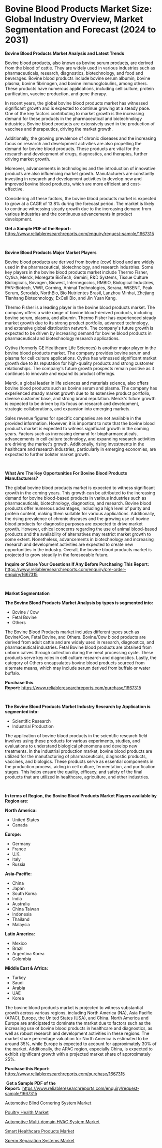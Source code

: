 <p><h1>Bovine Blood Products Market Size: Global Industry Overview, Market Segmentation and Forecast (2024 to 2031)</h1></p><p><strong>Bovine Blood Products Market Analysis and Latest Trends</strong></p>
<p><p>Bovine blood products, also known as bovine serum products, are derived from the blood of cattle. They are widely used in various industries such as pharmaceuticals, research, diagnostics, biotechnology, and food and beverages. Bovine blood products include bovine serum albumin, bovine plasma, bovine fibrinogen, and bovine immunoglobulins, among others. These products have numerous applications, including cell culture, protein purification, vaccine production, and gene therapy.</p><p>In recent years, the global bovine blood products market has witnessed significant growth and is expected to continue growing at a steady pace. One of the key factors contributing to market growth is the increasing demand for these products in the pharmaceutical and biotechnology industries. Bovine blood products are extensively used in the production of vaccines and therapeutics, driving the market growth.</p><p>Additionally, the growing prevalence of chronic diseases and the increasing focus on research and development activities are also propelling the demand for bovine blood products. These products are vital for the research and development of drugs, diagnostics, and therapies, further driving market growth.</p><p>Moreover, advancements in technologies and the introduction of innovative products are also influencing market growth. Manufacturers are constantly investing in research and development activities to develop new and improved bovine blood products, which are more efficient and cost-effective.</p><p>Considering all these factors, the bovine blood products market is expected to grow at a CAGR of 13.8% during the forecast period. The market is likely to continue witnessing steady growth due to the increasing demand from various industries and the continuous advancements in product development.</p></p>
<p><strong>Get a Sample PDF of the Report:&nbsp;</strong> <a href="https://www.reliableresearchreports.com/enquiry/request-sample/1667315">https://www.reliableresearchreports.com/enquiry/request-sample/1667315</a></p>
<p>&nbsp;</p>
<p><strong>Bovine Blood Products Major Market Players</strong></p>
<p><p>Bovine blood products are derived from bovine (cow) blood and are widely used in the pharmaceutical, biotechnology, and research industries. Some key players in the bovine blood products market include Thermo Fisher, Cytiva, Merck, Moregate BioTech, Gemini, R&D Systems, Tissue Culture Biologicals, Bovogen, Biowest, Internegocios, RMBIO, Biological Industries, PAN-Biotech, VWR, Corning, Animal Technologies, Serana, WISENT, Peak Serum, Seroxlab, NorthBio, Bio Nutrientes Brasil, Lanzhou Minhai, Zhejiang Tianhang Biotechnology, ExCell Bio, and Jin Yuan Kang.</p><p>Thermo Fisher is a leading player in the bovine blood products market. The company offers a wide range of bovine blood-derived products, including bovine serum, plasma, and albumin. Thermo Fisher has experienced steady market growth due to its strong product portfolio, advanced technology, and extensive global distribution network. The company's future growth is expected to be driven by increasing demand for bovine blood products in pharmaceutical and biotechnology research applications.</p><p>Cytiva (formerly GE Healthcare Life Sciences) is another major player in the bovine blood products market. The company provides bovine serum and plasma for cell culture applications. Cytiva has witnessed significant market growth due to its reputation for high-quality products and strong customer relationships. The company's future growth prospects remain positive as it continues to innovate and expand its product offerings.</p><p>Merck, a global leader in life sciences and materials science, also offers bovine blood products such as bovine serum and plasma. The company has experienced steady market growth due to its extensive product portfolio, diverse customer base, and strong brand reputation. Merck's future growth is expected to be driven by its focus on research and development, strategic collaborations, and expansion into emerging markets.</p><p>Sales revenue figures for specific companies are not available in the provided information. However, it is important to note that the bovine blood products market is expected to witness significant growth in the coming years. Factors such as increasing demand for biopharmaceuticals, advancements in cell culture technology, and expanding research activities are driving the market's growth. Additionally, rising investments in the healthcare and research industries, particularly in emerging economies, are expected to further bolster market growth.</p></p>
<p>&nbsp;</p>
<p><strong>What Are The Key Opportunities For Bovine Blood Products Manufacturers?</strong></p>
<p><p>The global bovine blood products market is expected to witness significant growth in the coming years. This growth can be attributed to the increasing demand for bovine blood-based products in various industries such as pharmaceuticals, biotechnology, diagnostics, and research. Bovine blood products offer numerous advantages, including a high level of purity and protein content, making them suitable for various applications. Additionally, the rising prevalence of chronic diseases and the growing use of bovine blood products for diagnostic purposes are expected to drive market growth. However, ethical concerns regarding the use of animal blood-based products and the availability of alternatives may restrict market growth to some extent. Nonetheless, advancements in biotechnology and increasing research and development activities are expected to create new opportunities in the industry. Overall, the bovine blood products market is projected to grow steadily in the foreseeable future.</p></p>
<p><strong>Inquire or Share Your Questions If Any Before Purchasing This Report:</strong> <a href="https://www.reliableresearchreports.com/enquiry/pre-order-enquiry/1667315">https://www.reliableresearchreports.com/enquiry/pre-order-enquiry/1667315</a></p>
<p>&nbsp;</p>
<p><strong>Market Segmentation</strong></p>
<p><strong>The Bovine Blood Products Market Analysis by types is segmented into:</strong></p>
<p><ul><li>Bovine / Cow</li><li>Fetal Bovine</li><li>Others</li></ul></p>
<p><p>The Bovine Blood Products market includes different types such as Bovine/Cow, Fetal Bovine, and Others. Bovine/Cow blood products are derived from adult cattle and are widely used in research, diagnostics, and pharmaceutical industries. Fetal Bovine blood products are obtained from unborn calves through collection during the meat processing cycle. These products serve key roles in cell culture research and diagnostics. Lastly, the category of Others encapsulates bovine blood products sourced from alternate means, which may include serum derived from buffalo or water buffalo.</p></p>
<p><strong>Purchase this Report:&nbsp;</strong><a href="https://www.reliableresearchreports.com/purchase/1667315">https://www.reliableresearchreports.com/purchase/1667315</a></p>
<p>&nbsp;</p>
<p><strong>The Bovine Blood Products Market Industry Research by Application is segmented into:</strong></p>
<p><ul><li>Scientific Research</li><li>Industrial Production</li></ul></p>
<p><p>The application of bovine blood products in the scientific research field involves using these products for various experiments, studies, and evaluations to understand biological phenomena and develop new treatments. In the industrial production market, bovine blood products are utilized for the manufacturing of pharmaceuticals, diagnostic products, vaccines, and biologics. These products serve as essential components in the production process, aiding in cell culture, fermentation, and purification stages. This helps ensure the quality, efficacy, and safety of the final products that are utilized in healthcare, agriculture, and other industries.</p></p>
<p>&nbsp;</p>
<p><strong>In terms of Region, the Bovine Blood Products Market Players available by Region are:</strong></p>
<p>
    <p> <strong> North America: </strong>
        <ul>
            <li>United States</li>
            <li>Canada</li>
        </ul>
        </p> 
    <p> <strong> Europe: </strong>
        <ul>
            <li>Germany</li>
            <li>France</li>
            <li>U.K.</li>
            <li>Italy</li>
            <li>Russia</li>
        </ul>
        </p> 
    <p> <strong> Asia-Pacific: </strong>
        <ul>
            <li>China</li>
            <li>Japan</li>
            <li>South Korea</li>
            <li>India</li>
            <li>Australia</li>
            <li>China Taiwan</li>
            <li>Indonesia</li>
            <li>Thailand</li>
            <li>Malaysia</li>
        </ul>
        </p> 
    <p> <strong> Latin America: </strong>
        <ul>
            <li>Mexico</li>
            <li>Brazil</li>
            <li>Argentina Korea</li>
            <li>Colombia</li>
        </ul>
        </p> 
    <p> <strong> Middle East & Africa: </strong>
        <ul>
            <li>Turkey</li>
            <li>Saudi</li>
            <li>Arabia</li>
            <li>UAE</li>
            <li>Korea</li>
        </ul>
    </p>
    </p>
<p><p>The bovine blood products market is projected to witness substantial growth across various regions, including North America (NA), Asia Pacific (APAC), Europe, the United States (USA), and China. North America and Europe are anticipated to dominate the market due to factors such as the increasing use of bovine blood products in healthcare and diagnostics, as well as robust research and development activities in these regions. The market share percentage valuation for North America is estimated to be around 35%, while Europe is expected to account for approximately 30% of the market. Additionally, the APAC region, especially China, is expected to exhibit significant growth with a projected market share of approximately 25%.</p></p>
<p><strong>Purchase this Report: </strong><a href="https://www.reliableresearchreports.com/purchase/1667315">https://www.reliableresearchreports.com/purchase/1667315</a></p>
<p>&nbsp;<strong>Get a Sample PDF of the Report:&nbsp;&nbsp;</strong><a href="https://www.reliableresearchreports.com/enquiry/request-sample/1667315">https://www.reliableresearchreports.com/enquiry/request-sample/1667315</a></p>
<p><strong></strong></p>
<p><p><a href="https://medium.com/@oralhayes565/automotive-blind-cornering-system-nbsp-market-focuses-on-market-share-size-and-projected-forecast-9bbdd27d8caa">Automotive Blind Cornering System Market</a></p><p><a href="https://github.com/bobicer/Market-Research-Report-List-1/blob/main/poultry-health-market.md">Poultry Health Market</a></p><p><a href="https://medium.com/@oralhayes565/automotive-multi-domain-hvac-system-market-analysis-and-sze-forecasted-for-period-from-2024-to-2031-275ad2a7b7e1">Automotive Multi-domain HVAC System Market</a></p><p><a href="https://github.com/redneck06/Market-Research-Report-List-1/blob/main/smart-healthcare-products-market.md">Smart Healthcare Products Market</a></p><p><a href="https://medium.com/@oralhayes565/sperm-separation-systems-market-competitive-analysis-market-trends-and-forecast-to-2031-b5e96a7fe67b">Sperm Separation Systems Market</a></p></p>